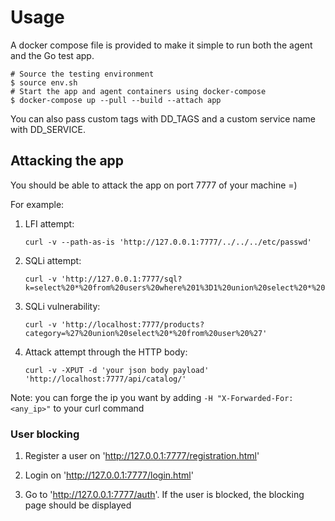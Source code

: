 # Usage

A docker compose file is provided to make it simple to run both the agent and
the Go test app.

```console
# Source the testing environment
$ source env.sh
# Start the app and agent containers using docker-compose
$ docker-compose up --pull --build --attach app
```

You can also pass custom tags with DD_TAGS and a custom service name with
DD_SERVICE.

## Attacking the app

You should be able to attack the app on port 7777 of your machine =)

For example:

1. LFI attempt:
   ```console
   curl -v --path-as-is 'http://127.0.0.1:7777/../../../etc/passwd'
   ```

2. SQLi attempt:
   ```console
   curl -v 'http://127.0.0.1:7777/sql?k=select%20*%20from%20users%20where%201%3D1%20union%20select%20*%20from%20cb'
   ```

3. SQLi vulnerability:
   ```console
   curl -v 'http://localhost:7777/products?category=%27%20union%20select%20*%20from%20user%20%27'
   ```

3. Attack attempt through the HTTP body:
   ```console
   curl -v -XPUT -d 'your json body payload' 'http://localhost:7777/api/catalog/'
   ```

Note: you can forge the ip you want by adding `-H "X-Forwarded-For: <any_ip>"` to your curl command

### User blocking

1. Register a user on 'http://127.0.0.1:7777/registration.html'

2. Login on 'http://127.0.0.1:7777/login.html'

3. Go to 'http://127.0.0.1:7777/auth'. If the user is blocked, the blocking page should be displayed
